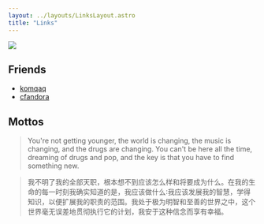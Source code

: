 ```yaml
---
layout: ../layouts/LinksLayout.astro
title: "Links"
---
```


![](@assets/images/p2339074292.jpg)

## Friends

- [komqaq](https://kylelv.com/)
- [cfandora](https://blog.cfandora.com/)

## Mottos

> You're not getting younger, the world is changing, the music is changing, and the drugs are changing. You can't be here all the time, dreaming of drugs and pop, and the key is that you have to find something new.

> 我不明了我的全部天职，根本想不到应该怎么样和将要成为什么。在我的生命的每一时刻我确实知道的是，我应该做什么∶我应该发展我的智慧，学得知识，以便扩展我的职责的范围。我处于极为明智和至善的世界之中，这个世界毫无误差地贯彻执行它的计划，我安于这种信念而享有幸福。
